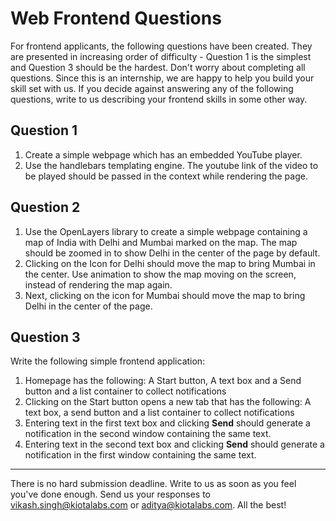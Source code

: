 # Web Frontend Questions

For frontend applicants, the following questions have been created. They are presented in increasing order of difficulty - Question 1 is the simplest and Question 3 should be the hardest. Don't worry about completing all questions. Since this is an internship, we are happy to help you build your skill set with us. If you decide against answering any of the following questions, write to us describing your frontend skills in some other way.

## Question 1

1. Create a simple webpage which has an embedded YouTube player.
2. Use the handlebars templating engine. The youtube link of the video to be played should be passed in the context while rendering the page.

## Question 2

1. Use the OpenLayers library to create a simple webpage containing a map of India with Delhi and Mumbai marked on the map. The map should be zoomed in to show Delhi in the center of the page by default.
2. Clicking on the Icon for Delhi should move the map to bring Mumbai in the center. Use animation to show the map moving on the screen, instead of rendering the map again.
3. Next, clicking on the icon for Mumbai should move the map to bring Delhi in the center of the page.

## Question 3

Write the following simple frontend application:

1. Homepage has the following: A Start button, A text box and a Send button and a list container to collect notifications
2. Clicking on the Start button opens a new tab that has the following: A text box, a send button and a list container to collect notifications
3. Entering text in the first text box and clicking **Send** should generate a notification in the second window containing the same text.
4. Entering text in the second text box and clicking **Send** should generate a notification in the first window containing the same text.

---

There is no hard submission deadline. Write to us as soon as you feel you've done enough. Send us your responses to vikash.singh@kiotalabs.com or aditya@kiotalabs.com. All the best!